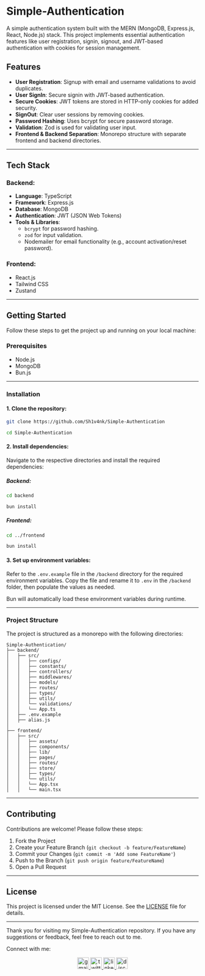 # Simple-Authentication

A simple authentication system built with the MERN (MongoDB, Express.js, React, Node.js) stack. This project implements essential authentication features like user registration, signin, signout, and JWT-based authentication with cookies for session management.

## Features

- **User Registration**: Signup with email and username validations to avoid duplicates.
- **User SignIn**: Secure signin with JWT-based authentication.
- **Secure Cookies**: JWT tokens are stored in HTTP-only cookies for added security.
- **SignOut**: Clear user sessions by removing cookies.
- **Password Hashing**: Uses bcrypt for secure password storage.
- **Validation**: Zod is used for validating user input.
- **Frontend & Backend Separation**: Monorepo structure with separate frontend and backend directories.

---

## Tech Stack

### Backend:
- **Language**: TypeScript
- **Framework**: Express.js
- **Database**: MongoDB
- **Authentication**: JWT (JSON Web Tokens)
- **Tools & Libraries**:
  - `bcrypt` for password hashing.
  - `zod` for input validation.
  - Nodemailer for email functionality (e.g., account activation/reset password).

### Frontend:
- React.js
- Tailwind CSS
- Zustand
---

## Getting Started

Follow these steps to get the project up and running on your local machine:

### Prerequisites

- Node.js
- MongoDB
- Bun.js

---

### Installation

#### 1. Clone the repository:

```bash
git clone https://github.com/Sh1v4nk/Simple-Authentication

cd Simple-Authentication
```
#### 2. Install dependencies:
Navigate to the respective directories and install the required dependencies:

##### Backend:

```bash
cd backend

bun install
```

##### Frontend:
```bash
cd ../frontend

bun install
```

#### 3. Set up environment variables:

Refer to the `.env.example` file in the `/backend` directory for the required environment variables. Copy the file and rename it to `.env` in the `/backend` folder, then populate the values as needed.

Bun will automatically load these environment variables during runtime.

---

### Project Structure

The project is structured as a monorepo with the following directories:

```plaintext
Simple-Authentication/
├── backend/
│   ├── src/
│   │   ├── configs/
│   │   ├── constants/
│   │   ├── controllers/
│   │   ├── middlewares/
│   │   ├── models/
│   │   ├── routes/
│   │   ├── types/
│   │   ├── utils/
│   │   └── validations/
│   │   └── App.ts
│   ├── .env.example
│   ├── alias.js
│   
├── frontend/
│   ├── src/
│   │   ├── assets/
│   │   ├── components/
│   │   ├── lib/
│   │   ├── pages/
│   │   ├── routes/
│   │   ├── store/
│   │   ├── types/
│   │   └── utils/
│   │   └── App.tsx
│   │   └── main.tsx
```
---

## Contributing

Contributions are welcome! Please follow these steps:

1. Fork the Project
2. Create your Feature Branch (`git checkout -b feature/FeatureName`)
3. Commit your Changes (`git commit -m 'Add some FeatureName'`)
4. Push to the Branch (`git push origin feature/FeatureName`)
5. Open a Pull Request

---

## License

This project is licensed under the MIT License. See the [LICENSE](https://github.com/Sh1v4nk/Simple-Authentication/blob/main/LICENSE) file for details.


---

Thank you for visiting my Simple-Authentication repository. If you have any suggestions or feedback, feel free to reach out to me.

Connect with me:

<div align="center">
  <a href="mailto:shivankpandey113@gmail.com" target="_blank">
    <img src="https://img.shields.io/static/v1?message=Gmail&logo=gmail&label=&color=D14836&logoColor=white&labelColor=&style=for-the-badge" height="30" alt="gmail logo"  />
  </a>
  <a href="https://twitter.com/sh1v4nk" target="_blank">
    <img src="https://img.shields.io/static/v1?message=Twitter&logo=twitter&label=&color=1DA1F2&logoColor=white&labelColor=&style=for-the-badge" height="30" alt="twitter logo"  />
  </a>
    <a href="https://www.linkedin.com/in/sh1v4nk/" target="_blank">
    <img src="https://img.shields.io/static/v1?message=LinkedIn&logo=linkedin&label=&color=0077B5&logoColor=white&labelColor=&style=for-the-badge" height="30" alt="linkedin logo"  />
  </a>
  <a href="https://discord.com/users/571299781096505344" target="_blank">
    <img src="https://img.shields.io/static/v1?message=Discord&logo=discord&label=&color=7289DA&logoColor=white&labelColor=&style=for-the-badge" height="30" alt="discord logo"  />
  </a>
</div>
